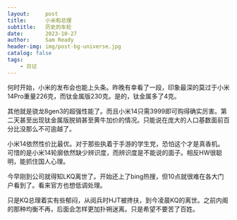 ```yaml
---
layout:     post
title:      小米和总理
subtitle:   历史的车轮
date:       2023-10-27
author:     Sam Ready
header-img: img/post-bg-universe.jpg
catalog: false
tags:
    - 日记
---
```


何时开始，小米的发布会也能上头条。昨晚有幸看了一段，印象最深的莫过于小米14Pro重量226克，而钛金属版230克。是的，钛金属多了4克。

其他就是骁龙8gen3的超强性能了。而且小米14只需3999即可购得确实厉害。第二天甚至出现钛金属版脱销甚至黄牛加价的情况。只能说在庞大的人口基数面前百分比没那么不可逾越了。

小米14依然性价比最优。对于那些执着于手游的学生党，恐怕这个才是真香机。可惜的是小米14轮廓依然缺少辨识度，而辨识度是不能说的面子。相反HW很聪明，能抓住国人心理。

今早刚到公司就得知LKQ离世了。开始还上了bing热搜，但10点就很难在各大门户看到了。看来官方也想低调处理。

只是KQ总理着实有些郁闷，从阅兵时HJT被搀扶，到今凌晨KQ的离世。之前内阁的那种均衡不再，后面会怎样更加扑朔迷离。只是希望不要苦了百姓。